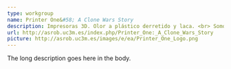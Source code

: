 ```yaml
---
type: workgroup
name: Printer One&#58; A Clone Wars Story
description: Impresoras 3D. Olor a plástico derretido y laca. <br> Somos un grupo de estudiantes de la Universidad Carlos III de Madrid interesados en el mundo de la impresión 3D. 
url: http://asrob.uc3m.es/index.php/Printer_One:_A_Clone_Wars_Story
picture: http://asrob.uc3m.es/images/e/ea/Printer_One_Logo.png
---
```


The long description goes here in the body.